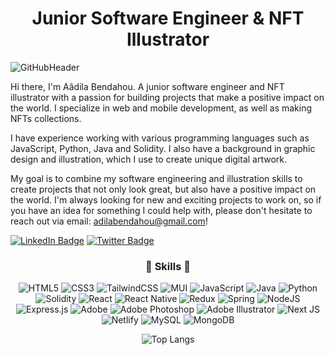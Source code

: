 <h1 align="center">
 Junior Software Engineer & NFT Illustrator
</h1>

![GitHubHeader](https://user-images.githubusercontent.com/82048235/204900620-32ae1bd2-6e9c-4381-b6d4-3fa91366b3f7.png)

Hi there, I'm Aâdila Bendahou. A junior software engineer and NFT illustrator with a passion for building projects that make a positive impact on the world. I specialize in web and mobile development, as well as making NFTs collections. 

I have experience working with various programming languages such as JavaScript, Python, Java and Solidity. I also have a background in graphic design and illustration, which I use to create unique digital artwork. 

My goal is to combine my software engineering and illustration skills to create projects that not only look great, but also have a positive impact on the world. I'm always looking for new and exciting projects to work on, so if you have an idea for something I could help with, please don't hesitate to reach out via email: adilabendahou@gmail.com!

[![LinkedIn Badge](https://img.shields.io/badge/LinkedIn-Profile-informational?style=flat&logo=linkedin&logoColor=white&color=8A6EAF)](https://www.linkedin.com/in/aadila-bendahou/)
[![Twitter Badge](https://img.shields.io/badge/Twitter-Profile-informational?style=flat&logo=twitter&logoColor=white&color=8A6EAF)](https://twitter.com/AdilaDev)


<h3 align="center"> 💼 Skills 💼  </h3>

<div align="center">  
 
![HTML5](https://img.shields.io/badge/html5-%23E34F26.svg?style=for-the-badge&logo=html5&logoColor=white) ![CSS3](https://img.shields.io/badge/css3-%231572B6.svg?style=for-the-badge&logo=css3&logoColor=white) ![TailwindCSS](https://img.shields.io/badge/tailwindcss-%2338B2AC.svg?style=for-the-badge&logo=tailwind-css&logoColor=white) ![MUI](https://img.shields.io/badge/MUI-%230081CB.svg?style=for-the-badge&logo=mui&logoColor=white) ![JavaScript](https://img.shields.io/badge/javascript-%23323330.svg?style=for-the-badge&logo=javascript&logoColor=%23F7DF1E) ![Java](https://img.shields.io/badge/java-%23ED8B00.svg?style=for-the-badge&logo=java&logoColor=white) ![Python](https://img.shields.io/badge/python-3670A0?style=for-the-badge&logo=python&logoColor=ffdd54) ![Solidity](https://img.shields.io/badge/Solidity-%23363636.svg?style=for-the-badge&logo=solidity&logoColor=white) ![React](https://img.shields.io/badge/react-%2320232a.svg?style=for-the-badge&logo=react&logoColor=%2361DAFB) ![React Native](https://img.shields.io/badge/react_native-%2320232a.svg?style=for-the-badge&logo=react&logoColor=%2361DAFB) ![Redux](https://img.shields.io/badge/redux-%23593d88.svg?style=for-the-badge&logo=redux&logoColor=white) ![Spring](https://img.shields.io/badge/spring-%236DB33F.svg?style=for-the-badge&logo=spring&logoColor=white) ![NodeJS](https://img.shields.io/badge/node.js-6DA55F?style=for-the-badge&logo=node.js&logoColor=white) ![Express.js](https://img.shields.io/badge/express.js-%23404d59.svg?style=for-the-badge&logo=express&logoColor=%2361DAFB) ![Adobe](https://img.shields.io/badge/adobe-%23FF0000.svg?style=for-the-badge&logo=adobe&logoColor=white) ![Adobe Photoshop](https://img.shields.io/badge/adobe%20photoshop-%2331A8FF.svg?style=for-the-badge&logo=adobe%20photoshop&logoColor=white) ![Adobe Illustrator](https://img.shields.io/badge/adobe%20illustrator-%23FF9A00.svg?style=for-the-badge&logo=adobe%20illustrator&logoColor=white) ![Next JS](https://img.shields.io/badge/Next-black?style=for-the-badge&logo=next.js&logoColor=white) ![Netlify](https://img.shields.io/badge/netlify-%23000000.svg?style=for-the-badge&logo=netlify&logoColor=#00C7B7) ![MySQL](https://img.shields.io/badge/mysql-%2300f.svg?style=for-the-badge&logo=mysql&logoColor=white) ![MongoDB](https://img.shields.io/badge/MongoDB-%234ea94b.svg?style=for-the-badge&logo=mongodb&logoColor=white)
 
 ![Top Langs](https://github-readme-stats.vercel.app/api/top-langs/?username=adilaben)
 
</div>



